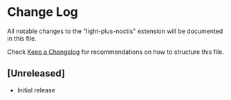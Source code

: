 # Change Log

All notable changes to the "light-plus-noctis" extension will be documented in this file.

Check [Keep a Changelog](http://keepachangelog.com/) for recommendations on how to structure this file.

## [Unreleased]

- Initial release
